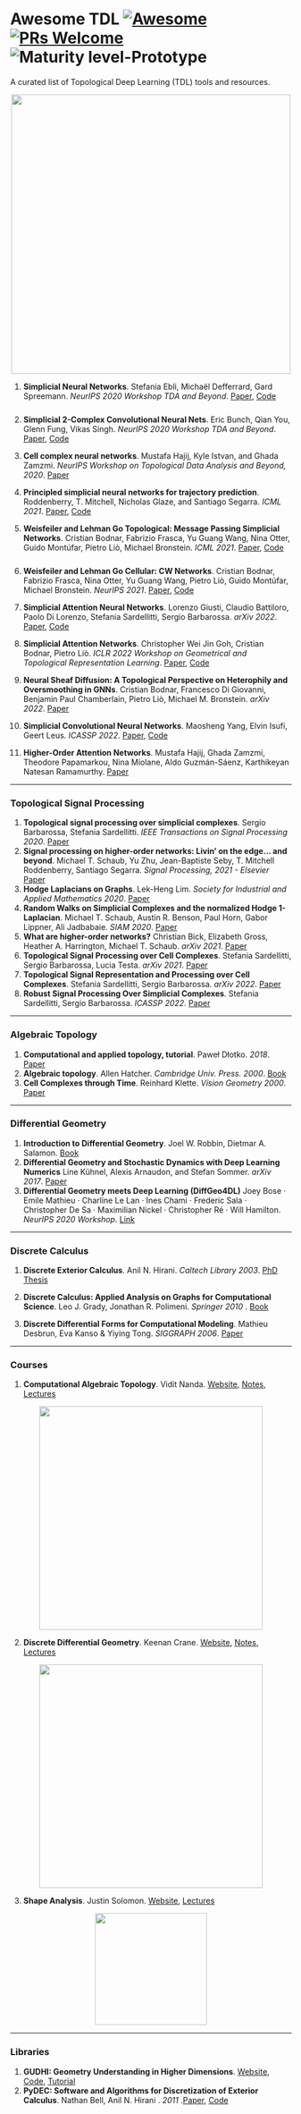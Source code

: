 # Awesome TDL  [![Awesome](https://awesome.re/badge.svg)](https://github.com/sindresorhus/awesome) [![PRs Welcome](https://img.shields.io/badge/PRs-welcome-brightgreen.svg?style=flat-square)](http://makeapullrequest.com) ![Maturity level-Prototype](https://img.shields.io/badge/Maturity%20Level-Prototype-red)


A curated list of Topological Deep Learning (TDL) tools and resources. 

<p align="center">
  <img width="500" src="https://i.stack.imgur.com/OtHjc.jpg">
</p>


1. **Simplicial Neural Networks**. Stefania Ebli, Michaël Defferrard, Gard Spreemann. *NeurIPS 2020 Workshop TDA and Beyond*. [Paper](https://openreview.net/pdf?id=nPCt39DVIfk), [Code](https://github.com/stefaniaebli/simplicial_neural_networks) <img width="46" height="11" src="https://production-assets.paperswithcode.com/perf/images/frameworks/pytorch-2fbf2cb9.png">

2. **Simplicial 2-Complex Convolutional Neural Nets**. Eric Bunch, Qian You, Glenn Fung, Vikas Singh. *NeurIPS 2020 Workshop TDA and Beyond*. [Paper](https://openreview.net/pdf?id=TLbnsKrt6J-), [Code](https://github.com/AmFamMLTeam/simplicial-2-complex-cnns) <img width="46" height="11" src="https://production-assets.paperswithcode.com/perf/images/frameworks/pytorch-2fbf2cb9.png">

3. **Cell complex neural networks**. Mustafa Hajij, Kyle Istvan, and Ghada Zamzmi. *NeurIPS Workshop on Topological Data Analysis and Beyond, 2020*. [Paper](https://openreview.net/pdf?id=6Tq18ySFpGU)

4. **Principled simplicial neural networks for trajectory prediction**.  Roddenberry, T. Mitchell, Nicholas Glaze, and Santiago Segarra. *ICML 2021*. [Paper](http://proceedings.mlr.press/v139/roddenberry21a/roddenberry21a.pdf), [Code](https://github.com/nglaze00/SCoNe_GCN) <img width="20" height="11" src="https://production-assets.paperswithcode.com/perf/images/frameworks/jax-6ee30fa5.png">

5. **Weisfeiler and Lehman Go Topological: Message Passing Simplicial Networks**. Cristian Bodnar, Fabrizio Frasca, Yu Guang Wang, Nina Otter, Guido Montúfar, Pietro Liò, Michael Bronstein. *ICML 2021*. [Paper](http://proceedings.mlr.press/v139/bodnar21a/bodnar21a.pdf), [Code](https://github.com/twitter-research/cwn) <img width="46" height="11" src="https://production-assets.paperswithcode.com/perf/images/frameworks/pytorch-2fbf2cb9.png">

6. **Weisfeiler and Lehman Go Cellular: CW Networks**. Cristian Bodnar, Fabrizio Frasca, Nina Otter, Yu Guang Wang, Pietro Liò, Guido Montúfar, Michael Bronstein. *NeurIPS 2021*. [Paper](https://proceedings.neurips.cc/paper/2021/file/157792e4abb490f99dbd738483e0d2d4-Paper.pdf), [Code](https://github.com/twitter-research/cwn) <img width="46" height="11" src="https://production-assets.paperswithcode.com/perf/images/frameworks/pytorch-2fbf2cb9.png">

7. **Simplicial Attention Neural Networks**. Lorenzo Giusti, Claudio Battiloro, Paolo Di Lorenzo, Stefania Sardellitti, Sergio Barbarossa. *arXiv 2022*. [Paper](https://arxiv.org/abs/2203.07485), [Code](https://github.com/lrnzgiusti/simplicial-attention-networks) <img width="46" height="11" src="https://production-assets.paperswithcode.com/perf/images/frameworks/pytorch-2fbf2cb9.png">

8. **Simplicial Attention Networks**. Christopher Wei Jin Goh, Cristian Bodnar, Pietro Liò. *ICLR 2022 Workshop on Geometrical and Topological Representation Learning*. [Paper](https://arxiv.org/abs/2204.09455), [Code](https://github.com/ggoh29/Simplicial-neural-network-benchmark) <img width="46" height="11" src="https://production-assets.paperswithcode.com/perf/images/frameworks/pytorch-2fbf2cb9.png">

9. **Neural Sheaf Diffusion: A Topological Perspective on Heterophily and Oversmoothing in GNNs**. Cristian Bodnar, Francesco Di Giovanni, Benjamin Paul Chamberlain, Pietro Liò, Michael M. Bronstein. *arXiv 2022*. [Paper](https://arxiv.org/abs/2202.04579)

10. **Simplicial Convolutional Neural Networks**. Maosheng Yang, Elvin Isufi, Geert Leus. *ICASSP 2022*. [Paper](https://ieeexplore.ieee.org/stamp/stamp.jsp?arnumber=9746017&casa_token=Qg3EgJQy7dkAAAAA:zir5JmgmjZBArJNQuatXU1z4L-z5FqruCyONv7aUuNXPxokdayx6d3C9Nj06ng5CXTl3mgc), [Code](https://github.com/cookbook-ms/simplicial_convolutional_neural_networks) <img width="46" height="11" src="https://production-assets.paperswithcode.com/perf/images/frameworks/pytorch-2fbf2cb9.png">

11. **Higher-Order Attention Networks**. Mustafa Hajij, Ghada Zamzmi, Theodore Papamarkou, Nina Miolane, Aldo Guzmán-Sáenz, Karthikeyan Natesan Ramamurthy. [Paper](https://arxiv.org/abs/2206.00606)
---

### Topological Signal Processing
1. **Topological signal processing over simplicial complexes**. Sergio Barbarossa, Stefania Sardellitti. *IEEE Transactions on Signal Processing 2020*. [Paper](https://arxiv.org/abs/1907.11577)
2. **Signal processing on higher-order networks: Livin’ on the edge... and beyond**. Michael T. Schaub, Yu Zhu, Jean-Baptiste Seby, T. Mitchell Roddenberry, Santiago Segarra. *Signal Processing, 2021 - Elsevier* [Paper](https://arxiv.org/abs/2101.05510)
3. **Hodge Laplacians on Graphs**. Lek-Heng Lim. *Society for Industrial and Applied Mathematics 2020*. [Paper](https://epubs.siam.org/doi/pdf/10.1137/18M1223101)
4. **Random Walks on Simplicial Complexes and the normalized Hodge 1-Laplacian**. Michael T. Schaub, Austin R. Benson, Paul Horn, Gabor Lippner, Ali Jadbabaie. *SIAM 2020*. [Paper](https://epubs.siam.org/doi/pdf/10.1137/18M1201019?casa_token=3_n5OReMfD8AAAAA:1al8NfUIgAK5Gu0SiiHvNjgTVvrcX6uc9EhF0IZcd9V58JefCh4GUnWItVYFGFvAnhNIOo7v)
5. **What are higher-order networks?** Christian Bick, Elizabeth Gross, Heather A. Harrington, Michael T. Schaub. *arXiv 2021*. [Paper](https://arxiv.org/abs/2104.11329)
6. **Topological Signal Processing over Cell Complexes**. Stefania Sardellitti, Sergio Barbarossa, Lucia Testa. *arXiv 2021*. [Paper](https://arxiv.org/abs/2112.06709)
7. **Topological Signal Representation and Processing over Cell Complexes**. Stefania Sardellitti, Sergio Barbarossa. *arXiv 2022*. [Paper](https://arxiv.org/abs/2201.08993)
8. **Robust Signal Processing Over Simplicial Complexes**. Stefania Sardellitti, Sergio Barbarossa. *ICASSP 2022*. [Paper](https://ieeexplore.ieee.org/abstract/document/9746761/)
---

### Algebraic Topology

1. **Computational and applied topology, tutorial**. Paweł Dłotko. *2018*. [Paper](https://arxiv.org/abs/1807.08607)
2. **Algebraic topology**. Allen Hatcher.  *Cambridge Univ. Press. 2000*. [Book](http://pi.math.cornell.edu/~hatcher/AT/AT.pdf)
3. **Cell Complexes through Time**. Reinhard Klette. *Vision Geometry 2000*. [Paper](https://www.maths.ed.ac.uk/~v1ranick/papers/klette.pdf)
---


### Differential Geometry

1. **Introduction to Differential Geometry**. Joel W. Robbin, Dietmar A. Salamon. [Book](https://people.math.ethz.ch/~salamon/PREPRINTS/diffgeo.pdf)
2. **Differential Geometry and Stochastic Dynamics with Deep Learning Numerics** Line Kühnel, Alexis Arnaudon, and Stefan Sommer. *arXiv 2017*. [Paper](https://arxiv.org/pdf/1712.08364.pdf)
3. **Differential Geometry meets Deep Learning (DiffGeo4DL)** Joey Bose · Emile Mathieu · Charline Le Lan · Ines Chami · Frederic Sala · Christopher De Sa · Maximilian Nickel · Christopher Ré · Will Hamilton. *NeurIPS 2020 Workshop*. [Link](https://nips.cc/Conferences/2020/ScheduleMultitrack?event=16116)
---

### Discrete Calculus
1. **Discrete Exterior Calculus**. Anil N. Hirani. *Caltech Library 2003*. [PhD Thesis](https://thesis.library.caltech.edu/1885/3/thesis_hirani.pdf)

2. **Discrete Calculus: Applied Analysis on Graphs for Computational Science**. Leo J. Grady, Jonathan R. Polimeni. *Springer 2010* . [Book](http://leogrady.net/wp-content/uploads/2017/01/grady2010discrete.pdf)
3. **Discrete Differential Forms for Computational Modeling**. Mathieu Desbrun, Eva Kanso & Yiying Tong. *SIGGRAPH 2006*. [Paper](https://dl.acm.org/doi/pdf/10.1145/1185657.1185665?casa_token=K71FDD1wHvAAAAAA:BtLvvN-ChokfibpRnGZAOSNvBW4Qy0ZkiasCFoL3PovzI4TKqBAZz8W8aGb9wgSb1WG8gQmyvsIH)
---

### Courses

1.  **Computational Algebraic Topology**.  Vidit Nanda. [Website](https://people.maths.ox.ac.uk/nanda/cat/), [Notes](https://people.maths.ox.ac.uk/nanda/cat/TDANotes.pdf), [Lectures](https://www.youtube.com/playlist?list=PLnLAqsCN_2ke8_EUd_KoJsLkPO0BKrrc6)

<p align="center">
  <img width="400" src="https://upload.wikimedia.org/wikipedia/commons/1/17/Torus.png">
</p>



2. **Discrete Differential Geometry**. Keenan Crane. [Website](https://brickisland.net/DDGSpring2022/), [Notes](http://www.cs.cmu.edu/~kmcrane/Projects/DDG/paper.pdf), [Lectures](https://www.youtube.com/playlist?list=PL9_jI1bdZmz0hIrNCMQW1YmZysAiIYSSS)

<p align="center">
  <img width="400" src="https://brickisland.net/DDGSpring2022/wp-content/uploads/2019/01/cropped-cropped-header.png">
</p>


3. **Shape Analysis**. Justin Solomon. [Website](http://groups.csail.mit.edu/gdpgroup/6838_spring_2021.html), [Lectures](https://www.youtube.com/playlist?list=PLQ3UicqQtfNtUcdTMLgKSTTOiEsCw2VBW)

<p align="center">
  <img width="200" height="200" src="http://groups.csail.mit.edu/gdpgroup/assets/research_thumbnails/teapot.png">
</p>


---

### Libraries

1. **GUDHI: Geometry Understanding in Higher Dimensions**. [Website](https://gudhi.inria.fr/), [Code](https://github.com/GUDHI/gudhi-devel), [Tutorial](https://github.com/VincentRouvreau/GUDHI_presentation-NIPS_2017) 
2. **PyDEC: Software and Algorithms for Discretization of Exterior Calculus**. Nathan Bell, Anil N. Hirani . *2011* .[Paper](https://arxiv.org/abs/1103.3076), [Code](https://github.com/hirani/pydec)
